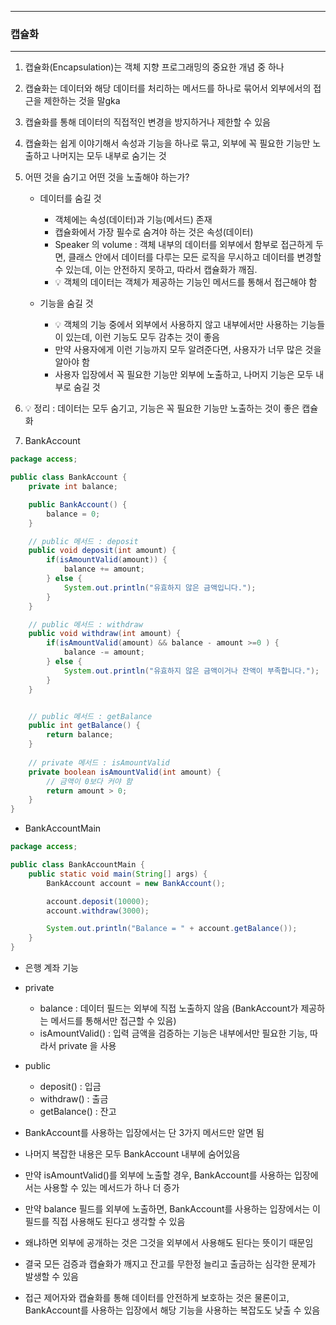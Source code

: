 -----
### 캡슐화
-----
1. 캡슐화(Encapsulation)는 객체 지향 프로그래밍의 중요한 개념 중 하나
2. 캡슐화는 데이터와 해당 데이터를 처리하는 메서드를 하나로 묶어서 외부에서의 접근을 제한하는 것을 말gka
3. 캡슐화를 통해 데이터의 직접적인 변경을 방지하거나 제한할 수 있음
4. 캡슐화는 쉽게 이야기해서 속성과 기능을 하나로 묶고, 외부에 꼭 필요한 기능만 노출하고 나머지는 모두 내부로 숨기는 것
5. 어떤 것을 숨기고 어떤 것을 노출해야 하는가?
   - 데이터를 숨길 것
     + 객체에는 속성(데이터)과 기능(메서드) 존재
     + 캡슐화에서 가장 필수로 숨겨야 하는 것은 속성(데이터)
     + Speaker 의 volume : 객체 내부의 데이터를 외부에서 함부로 접근하게 두면, 클래스 안에서 데이터를 다루는 모든 로직을 무시하고 데이터를 변경할 수 있는데, 이는 안전하지 못하고, 따라서 캡슐화가 깨짐.
     + 💡 객체의 데이터는 객체가 제공하는 기능인 메서드를 통해서 접근해야 함

   - 기능을 숨길 것
     + 💡 객체의 기능 중에서 외부에서 사용하지 않고 내부에서만 사용하는 기능들이 있는데, 이런 기능도 모두 감추는 것이 좋음
     + 만약 사용자에게 이런 기능까지 모두 알려준다면, 사용자가 너무 많은 것을 알아야 함
     + 사용자 입장에서 꼭 필요한 기능만 외부에 노출하고, 나머지 기능은 모두 내부로 숨길 것

6. 💡 정리 : 데이터는 모두 숨기고, 기능은 꼭 필요한 기능만 노출하는 것이 좋은 캡슐화
7. BankAccount
```java
package access;

public class BankAccount {
    private int balance;

    public BankAccount() {
        balance = 0;
    }

    // public 메서드 : deposit
    public void deposit(int amount) {
        if(isAmountValid(amount)) {
            balance += amount;
        } else {
            System.out.println("유효하지 않은 금액입니다.");
        }
    }

    // public 메서드 : withdraw
    public void withdraw(int amount) {
        if(isAmountValid(amount) && balance - amount >=0 ) {
            balance -= amount;
        } else {
            System.out.println("유효하지 않은 금액이거나 잔액이 부족합니다.");
        }
    }


    // public 메서드 : getBalance
    public int getBalance() {
        return balance;
    }
    
    // private 메서드 : isAmountValid
    private boolean isAmountValid(int amount) {
        // 금액이 0보다 커야 함
        return amount > 0;
    }
}
```
  - BankAccountMain
```java
package access;

public class BankAccountMain {
    public static void main(String[] args) {
        BankAccount account = new BankAccount();

        account.deposit(10000);
        account.withdraw(3000);

        System.out.println("Balance = " + account.getBalance());
    }
}
```
  - 은행 계좌 기능
  - private
    + balance : 데이터 필드는 외부에 직접 노출하지 않음 (BankAccount가 제공하는 메서드를 통해서만 접근할 수 있음)
    + isAmountValid() : 입력 금액을 검증하는 기능은 내부에서만 필요한 기능, 따라서 private 을 사용

  - public
    + deposit() : 입금
    + withdraw() : 출금
    + getBalance() : 잔고

   - BankAccount를 사용하는 입장에서는 단 3가지 메서드만 알면 됨
   - 나머지 복잡한 내용은 모두 BankAccount 내부에 숨어있음

   - 만약 isAmountValid()를 외부에 노출할 경우, BankAccount를 사용하는 입장에서는 사용할 수 있는 메서드가 하나 더 증가
   - 만약 balance 필드를 외부에 노출하면, BankAccount를 사용하는 입장에서는 이 필드를 직접 사용해도 된다고 생각할 수 있음
   - 왜냐하면 외부에 공개하는 것은 그것을 외부에서 사용해도 된다는 뜻이기 때문임
   - 결국 모든 검증과 캡슐화가 깨지고 잔고를 무한정 늘리고 출금하는 심각한 문제가 발생할 수 있음
   - 접근 제어자와 캡슐화를 통해 데이터를 안전하게 보호하는 것은 물론이고, BankAccount를 사용하는 입장에서 해당 기능을 사용하는 복잡도도 낮출 수 있음
